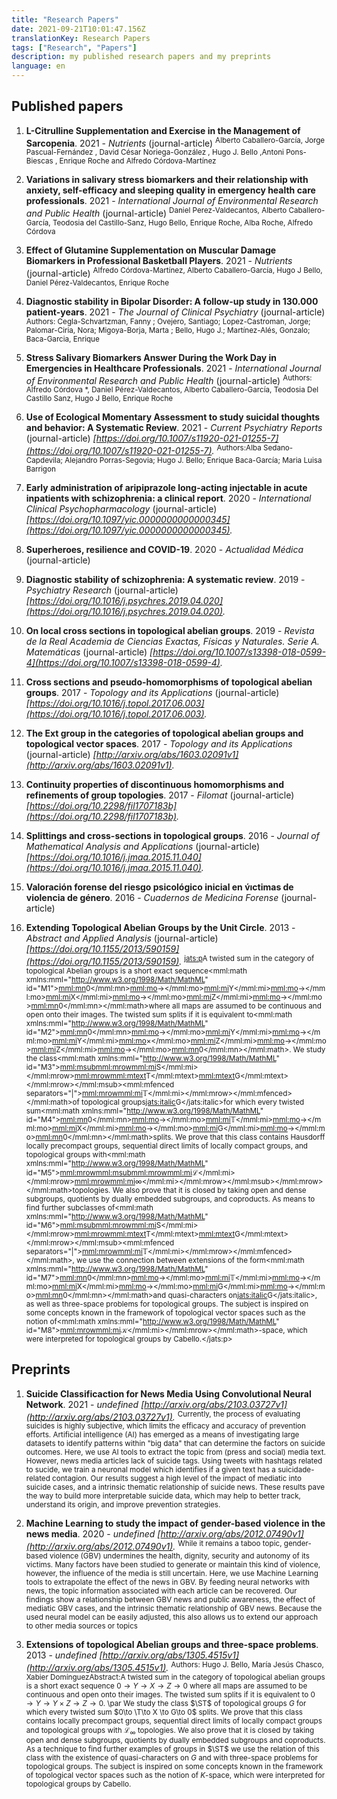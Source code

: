 ```yaml
---
title: "Research Papers"
date: 2021-09-21T10:01:47.156Z
translationKey: Research Papers
tags: ["Research", "Papers"]
description: my published research papers and my preprints
language: en
---
```



    
## Published papers

1. **L-Citrulline Supplementation and Exercise in the Management of Sarcopenia**. 2021 - *Nutrients*  (journal-article) <sup>Alberto Caballero-García, Jorge Pascual-Fernández , David César Noriega-González , Hugo J. Bello ,Antoni Pons-Biescas , Enrique Roche and Alfredo Córdova-Martínez</sup>

1. **Variations in salivary stress biomarkers and their relationship with  anxiety, self-efficacy and sleeping quality in emergency health care  professionals**. 2021 - *International Journal of Environmental Research and Public Health*  (journal-article) <sup>Daniel Perez-Valdecantos, Alberto Caballero-García, Teodosia del Castillo-Sanz, Hugo Bello, Enrique Roche, Alba Roche, Alfredo Córdova</sup>

1. **Effect of Glutamine Supplementation on Muscular Damage Biomarkers in Professional Basketball Players**. 2021 - *Nutrients*  (journal-article) <sup>Alfredo Córdova-Martínez, Alberto Caballero-García, Hugo J Bello, Daniel Pérez-Valdecantos, Enrique Roche</sup>

1. **Diagnostic stability in Bipolar Disorder: A follow-up study in 130.000 patient-years**. 2021 - *The Journal of Clinical Psychiatry*  (journal-article) <sup>Authors: Cegla-Schvartzman, Fanny ; Ovejero, Santiago; Lopez-Castroman, Jorge; Palomar-Ciria, Nora; Migoya-Borja, Marta ; Bello, Hugo J.; Martínez-Alés, Gonzalo; Baca-Garcia, Enrique</sup>

1. **Stress Salivary Biomarkers Answer During the Work Day in Emergencies  in Healthcare Professionals**. 2021 - *International Journal of Environmental Research and Public Health*  (journal-article) <sup>Authors: Alfredo Córdova *, Daniel Pérez-Valdecantos, Alberto Caballero-García, Teodosia Del Castillo Sanz, Hugo J Bello, Enrique Roche</sup>

1. **Use of Ecological Momentary Assessment to study suicidal thoughts and behavior: A Systematic Review**. 2021 - *Current Psychiatry Reports*  (journal-article) *[https://doi.org/10.1007/s11920-021-01255-7](https://doi.org/10.1007/s11920-021-01255-7).* <sup>Authors:Alba Sedano-Capdevila; Alejandro Porras-Segovia; Hugo J. Bello; Enrique Baca-García; Maria Luisa Barrigon</sup>

1. **Early administration of aripiprazole long-acting injectable in acute inpatients with schizophrenia: a clinical report**. 2020 - *International Clinical Psychopharmacology*  (journal-article) *[https://doi.org/10.1097/yic.0000000000000345](https://doi.org/10.1097/yic.0000000000000345).*

1. **Superheroes, resilience and COVID-19**. 2020 - *Actualidad Médica*  (journal-article)

1. **Diagnostic stability of schizophrenia: A systematic review**. 2019 - *Psychiatry Research*  (journal-article) *[https://doi.org/10.1016/j.psychres.2019.04.020](https://doi.org/10.1016/j.psychres.2019.04.020).*

1. **On local cross sections in topological abelian groups**. 2019 - *Revista de la Real Academia de Ciencias Exactas, Físicas y Naturales. Serie A. Matemáticas*  (journal-article) *[https://doi.org/10.1007/s13398-018-0599-4](https://doi.org/10.1007/s13398-018-0599-4).*

1. **Cross sections and pseudo-homomorphisms of topological abelian groups**. 2017 - *Topology and its Applications*  (journal-article) *[https://doi.org/10.1016/j.topol.2017.06.003](https://doi.org/10.1016/j.topol.2017.06.003).*

1. **The Ext group in the categories of topological abelian groups and topological vector spaces**. 2017 - *Topology and its Applications*  (journal-article) *[http://arxiv.org/abs/1603.02091v1](http://arxiv.org/abs/1603.02091v1).*

1. **Continuity properties of discontinuous homomorphisms and refinements of group topologies**. 2017 - *Filomat*  (journal-article) *[https://doi.org/10.2298/fil1707183b](https://doi.org/10.2298/fil1707183b).*

1. **Splittings and cross-sections in topological groups**. 2016 - *Journal of Mathematical Analysis and Applications*  (journal-article) *[https://doi.org/10.1016/j.jmaa.2015.11.040](https://doi.org/10.1016/j.jmaa.2015.11.040).*

1. **Valoración forense del riesgo psicológico inicial en v́ıctimas de violencia de género**. 2016 - *Cuadernos de Medicina Forense*  (journal-article)

1. **Extending Topological Abelian Groups by the Unit Circle**. 2013 - *Abstract and Applied Analysis*  (journal-article) *[https://doi.org/10.1155/2013/590159](https://doi.org/10.1155/2013/590159).* <sup><jats:p>A twisted sum in the category of topological Abelian groups is a short exact sequence<mml:math xmlns:mml="http://www.w3.org/1998/Math/MathML" id="M1"><mml:mn>0</mml:mn><mml:mo>→</mml:mo><mml:mi>Y</mml:mi><mml:mo>→</mml:mo><mml:mi>X</mml:mi><mml:mo>→</mml:mo><mml:mi>Z</mml:mi><mml:mo>→</mml:mo><mml:mn>0</mml:mn></mml:math>where all maps are assumed to be continuous and open onto their images. The twisted sum splits if it is equivalent to<mml:math xmlns:mml="http://www.w3.org/1998/Math/MathML" id="M2"><mml:mn>0</mml:mn><mml:mo>→</mml:mo><mml:mi>Y</mml:mi><mml:mo>→</mml:mo><mml:mi>Y</mml:mi><mml:mo>×</mml:mo><mml:mi>Z</mml:mi><mml:mo>→</mml:mo><mml:mi>Z</mml:mi><mml:mo>→</mml:mo><mml:mn>0</mml:mn></mml:math>. We study the class<mml:math xmlns:mml="http://www.w3.org/1998/Math/MathML" id="M3"><mml:msub><mml:mrow><mml:mi>S</mml:mi></mml:mrow><mml:mrow><mml:mtext>T</mml:mtext><mml:mtext>G</mml:mtext></mml:mrow></mml:msub><mml:mfenced separators="|"><mml:mrow><mml:mi>𝕋</mml:mi></mml:mrow></mml:mfenced></mml:math>of topological groups<jats:italic>G</jats:italic>for which every twisted sum<mml:math xmlns:mml="http://www.w3.org/1998/Math/MathML" id="M4"><mml:mn>0</mml:mn><mml:mo>→</mml:mo><mml:mi>𝕋</mml:mi><mml:mo>→</mml:mo><mml:mi>X</mml:mi><mml:mo>→</mml:mo><mml:mi>G</mml:mi><mml:mo>→</mml:mo><mml:mn>0</mml:mn></mml:math>splits. We prove that this class contains Hausdorff locally precompact groups, sequential direct limits of locally compact groups, and topological groups with<mml:math xmlns:mml="http://www.w3.org/1998/Math/MathML" id="M5"><mml:mrow><mml:msub><mml:mrow><mml:mi>ℒ</mml:mi></mml:mrow><mml:mrow><mml:mi>∞</mml:mi></mml:mrow></mml:msub></mml:mrow></mml:math>topologies. We also prove that it is closed by taking open and dense subgroups, quotients by dually embedded subgroups, and coproducts. As means to find further subclasses of<mml:math xmlns:mml="http://www.w3.org/1998/Math/MathML" id="M6"><mml:msub><mml:mrow><mml:mi>S</mml:mi></mml:mrow><mml:mrow><mml:mtext>T</mml:mtext><mml:mtext>G</mml:mtext></mml:mrow></mml:msub><mml:mfenced separators="|"><mml:mrow><mml:mi>𝕋</mml:mi></mml:mrow></mml:mfenced></mml:math>, we use the connection between extensions of the form<mml:math xmlns:mml="http://www.w3.org/1998/Math/MathML" id="M7"><mml:mn>0</mml:mn><mml:mo>→</mml:mo><mml:mi>𝕋</mml:mi><mml:mo>→</mml:mo><mml:mi>X</mml:mi><mml:mo>→</mml:mo><mml:mi>G</mml:mi><mml:mo>→</mml:mo><mml:mn>0</mml:mn></mml:math>and quasi-characters on<jats:italic>G</jats:italic>, as well as three-space problems for topological groups. The subject is inspired on some concepts known in the framework of topological vector spaces such as the notion of<mml:math xmlns:mml="http://www.w3.org/1998/Math/MathML" id="M8"><mml:mrow><mml:mi>𝒦</mml:mi></mml:mrow></mml:math>-space, which were interpreted for topological groups by Cabello.</jats:p></sup>


## Preprints

1. **Suicide Classificaction for News Media Using Convolutional Neural Network**. 2021 - *undefined* *[http://arxiv.org/abs/2103.03727v1](http://arxiv.org/abs/2103.03727v1).* <sup>Currently, the process of evaluating suicides is highly subjective, which limits the efficacy and accuracy of prevention efforts. Artificial intelligence (AI) has emerged as a means of investigating large datasets to identify patterns within "big data" that can determine the factors on suicide outcomes. Here, we use AI tools to extract the topic from (press and social) media text. However, news media articles lack of suicide tags. Using tweets with hashtags related to sucide, we train a neuronal model which identifies if a given text has a suicidade-related contagion. Our results suggest a high level of the impact of mediatic into suicide cases, and a intrinsic thematic relationship of suicide news. These results pave the way to build more interpretable suicide data, which may help to better track, understand its origin, and improve prevention strategies.</sup>

1. **Machine Learning to study the impact of gender-based violence in the news media**. 2020 - *undefined* *[http://arxiv.org/abs/2012.07490v1](http://arxiv.org/abs/2012.07490v1).* <sup>While it remains a taboo topic, gender-based violence (GBV) undermines the health, dignity, security and autonomy of its victims. Many factors have been studied to generate or maintain this kind of violence, however, the influence of the media is still uncertain. Here, we use Machine Learning tools to extrapolate the effect of the news in GBV. By feeding neural networks with news, the topic information associated with each article can be recovered. Our findings show a relationship between GBV news and public awareness, the effect of mediatic GBV cases, and the intrinsic thematic relationship of GBV news. Because the used neural model can be easily adjusted, this also allows us to extend our approach to other media sources or topics</sup>

1. **Extensions of topological Abelian groups and three-space problems**. 2013 - *undefined* *[http://arxiv.org/abs/1305.4515v1](http://arxiv.org/abs/1305.4515v1).* <sup>Authors:  Hugo J. Bello, María Jesús Chasco, Xabier DomínguezAbstract:A twisted sum in the category of topological abelian groups is a short exact sequence $0\to Y\to X \to Z\to 0$ where all maps are assumed to be continuous and open onto their images. The twisted sum splits if it is equivalent to $0\to Y\to Y \times Z \to Z\to 0$. \par We study the class $\ST$ of topological groups $G$ for which every twisted sum $0\to \T\to X \to G\to 0$ splits. We prove that this class contains locally precompact groups, sequential direct limits of locally compact groups and topological groups with $\mathcal{L}_\infty$ topologies. We also prove that it is closed by taking open and dense subgroups, quotients by dually embedded subgroups and coproducts. As a technique to find further examples of groups in $\ST$ we use the relation of this class with the existence of quasi-characters on $G$ and with three-space problems for topological groups. The subject is inspired on some concepts known in the framework of topological vector spaces such as the notion of $K$-space, which were interpreted for topological groups by Cabello.</sup>